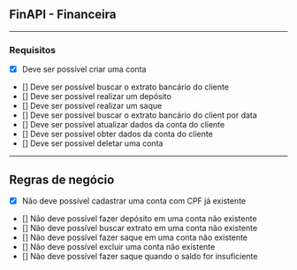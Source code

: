 ## FinAPI - Financeira

---

### Requisitos

- [x] Deve ser possível criar uma conta 
- [] Deve ser possível buscar o extrato bancário do cliente
- [] Deve ser possível realizar um depósito
- [] Deve ser possível realizar um saque
- [] Deve ser possível buscar o extrato bancário do client por data
- [] Deve ser possível atualizar dados da conta do cliente
- [] Deve ser possível obter dados da conta do cliente
- [] Deve ser possível deletar uma conta

---

## Regras de negócio

- [x] Não deve possível cadastrar uma conta com CPF já existente
- [] Não deve possível fazer depósito em uma conta não existente
- [] Não deve possível buscar extrato em uma conta não existente
- [] Não deve possível fazer saque em uma conta não existente
- [] Não deve possível excluir uma conta não existente
- [] Não deve possível fazer saque quando o saldo for insuficiente